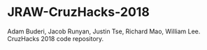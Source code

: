 # JRAW-CruzHacks-2018
Adam Buderi, Jacob Runyan, Justin Tse, Richard Mao, William Lee. CruzHacks 2018 code repository.

